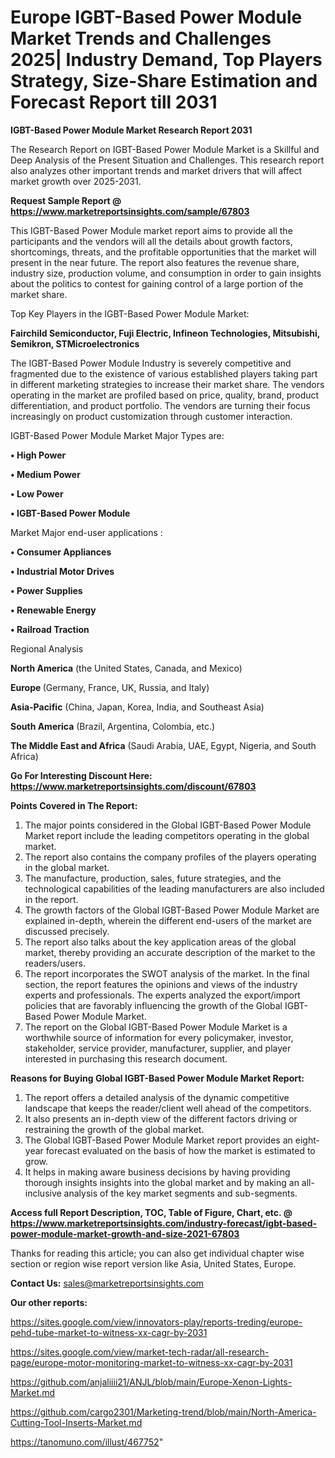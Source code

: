 # Europe IGBT-Based Power Module Market Trends and Challenges 2025| Industry Demand, Top Players Strategy, Size-Share Estimation and Forecast Report till 2031

<strong>IGBT-Based Power Module Market Research Report 2031</strong>

The Research Report on IGBT-Based Power Module Market is a Skillful and Deep Analysis of the Present Situation and Challenges. This research report also analyzes other important trends and market drivers that will affect market growth over 2025-2031.

<strong>Request Sample Report @ <a href=https://www.marketreportsinsights.com/sample/67803>https://www.marketreportsinsights.com/sample/67803</a></strong>

This IGBT-Based Power Module market report aims to provide all the participants and the vendors will all the details about growth factors, shortcomings, threats, and the profitable opportunities that the market will present in the near future. The report also features the revenue share, industry size, production volume, and consumption in order to gain insights about the politics to contest for gaining control of a large portion of the market share.

Top Key Players in the IGBT-Based Power Module Market:

<strong>Fairchild Semiconductor, Fuji Electric, Infineon Technologies, Mitsubishi, Semikron, STMicroelectronics</strong>

The IGBT-Based Power Module Industry is severely competitive and fragmented due to the existence of various established players taking part in different marketing strategies to increase their market share. The vendors operating in the market are profiled based on price, quality, brand, product differentiation, and product portfolio. The vendors are turning their focus increasingly on product customization through customer interaction.

IGBT-Based Power Module Market Major Types are:

<strong>• High Power

• Medium Power

• Low Power

• IGBT-Based Power Module</strong>

Market Major end-user applications :

<strong>• Consumer Appliances

• Industrial Motor Drives

• Power Supplies

• Renewable Energy

• Railroad Traction</strong>

Regional Analysis

</u><strong><b>North America</b></strong> (the United States, Canada, and Mexico)

<strong><b>Europe </b></strong>(Germany, France, UK, Russia, and Italy)

<strong><b>Asia-Pacific</b></strong> (China, Japan, Korea, India, and Southeast Asia)

<strong><b>South America</b></strong> (Brazil, Argentina, Colombia, etc.)

<strong><b>The Middle East and Africa</b></strong> (Saudi Arabia, UAE, Egypt, Nigeria, and South Africa)

<strong>Go For Interesting Discount Here: <a href=https://www.marketreportsinsights.com/discount/67803>https://www.marketreportsinsights.com/discount/67803</a></strong>

<strong>Points Covered in The Report:</strong>
<ol>
  <li>The major points considered in the Global IGBT-Based Power Module Market report include the leading competitors operating in the global market.</li>
  <li>The report also contains the company profiles of the players operating in the global market.</li>
  <li>The manufacture, production, sales, future strategies, and the technological capabilities of the leading manufacturers are also included in the report.</li>
  <li>The growth factors of the Global IGBT-Based Power Module Market are explained in-depth, wherein the different end-users of the market are discussed precisely.</li>
  <li>The report also talks about the key application areas of the global market, thereby providing an accurate description of the market to the readers/users.</li>
  <li>The report incorporates the SWOT analysis of the market. In the final section, the report features the opinions and views of the industry experts and professionals. The experts analyzed the export/import policies that are favorably influencing the growth of the Global IGBT-Based Power Module Market.</li>
  <li>The report on the Global IGBT-Based Power Module Market is a worthwhile source of information for every policymaker, investor, stakeholder, service provider, manufacturer, supplier, and player interested in purchasing this research document.</li>
</ol>
<strong>Reasons for Buying Global IGBT-Based Power Module Market Report:</strong>

<ol>
  <li>The report offers a detailed analysis of the dynamic competitive landscape that keeps the reader/client well ahead of the competitors.</li>
  <li>It also presents an in-depth view of the different factors driving or restraining the growth of the global market.</li>
  <li>The Global IGBT-Based Power Module Market report provides an eight-year forecast evaluated on the basis of how the market is estimated to grow.</li>
  <li>It helps in making aware business decisions by having providing thorough insights insights into the global market and by making an all-inclusive analysis of the key market segments and sub-segments.</li>
</ol>
<strong>Access full Report Description, TOC, Table of Figure, Chart, etc. @ <a href=https://www.marketreportsinsights.com/industry-forecast/igbt-based-power-module-market-growth-and-size-2021-67803>https://www.marketreportsinsights.com/industry-forecast/igbt-based-power-module-market-growth-and-size-2021-67803</a></strong>


Thanks for reading this article; you can also get individual chapter wise section or region wise report version like Asia, United States, Europe.

<strong>Contact Us:</strong>
sales@marketreportsinsights.com

<strong>Our other reports:</strong>

<a href=https://sites.google.com/view/innovators-play/reports-treding/europe-pehd-tube-market-to-witness-xx-cagr-by-2031>https://sites.google.com/view/innovators-play/reports-treding/europe-pehd-tube-market-to-witness-xx-cagr-by-2031</a>

<a href=https://sites.google.com/view/market-tech-radar/all-research-page/europe-motor-monitoring-market-to-witness-xx-cagr-by-2031>https://sites.google.com/view/market-tech-radar/all-research-page/europe-motor-monitoring-market-to-witness-xx-cagr-by-2031</a>

<a href=https://github.com/anjaliiii21/ANJL/blob/main/Europe-Xenon-Lights-Market.md>https://github.com/anjaliiii21/ANJL/blob/main/Europe-Xenon-Lights-Market.md</a>

<a href=https://github.com/cargo2301/Marketing-trend/blob/main/North-America-Cutting-Tool-Inserts-Market.md>https://github.com/cargo2301/Marketing-trend/blob/main/North-America-Cutting-Tool-Inserts-Market.md</a>

<a href=https://tanomuno.com/illust/467752>https://tanomuno.com/illust/467752</a>"

